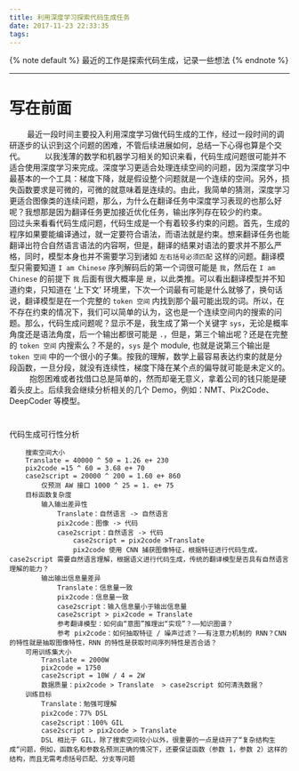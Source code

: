```yaml
---
title: 利用深度学习探索代码生成任务
date: 2017-11-23 22:33:35
tags:
---
```


<!-- 文章开头都用它了，整齐才好看 -->
{% note default %}
最近的工作是探索代码生成，记录一些想法
{% endnote %}

<!--more-->

---

# 写在前面
&#8195;&#8195; 最近一段时间主要投入利用深度学习做代码生成的工作，经过一段时间的调研逐步的认识到这个问题的困难，不管后续进展如何，总结一下心得也算是个交代。
&#8195;&#8195; 以我浅薄的数学和机器学习相关的知识来看，代码生成问题很可能并不适合使用深度学习来完成。深度学习更适合处理连续空间的问题，因为深度学习中最基本的一个工具：梯度下降，就是假设整个问题就是一个连续的空间。另外，损失函数要求是可微的，可微的就意味着是连续的。由此，我简单的猜测，深度学习更适合图像类的连续问题，那么，为什么在翻译任务中深度学习表现的也那么好呢？我想那是因为翻译任务更加接近优化任务，输出序列存在较少的约束。
&#8195;&#8195; 回过头来看看代码生成问题，代码生成是一个有着较多约束的问题。首先，生成的程序如果要能编译通过，就一定要符合语法，而语法就是约束。想来翻译任务也能翻译出符合自然语言语法的内容啊，但是，翻译的结果对语法的要求并不那么严格，同时，模型本身也并不需要学习到诸如 ``左右括号必须匹配`` 这样的问题。翻译模型只需要知道 ``I am Chinese`` 序列解码后的第一个词很可能是 ``我``，然后在 ``I am Chinese`` 的前提下 ``我`` 后面有很大概率是 ``是``，以此类推。可以看出翻译模型并不知道约束，只知道在 ‘上下文’ 环境里，下次一个词最有可能是什么就够了，换句话说，翻译模型是在一个完整的 ``token 空间`` 内找到那个最可能出现的词。所以，在不存在约束的情况下，我们可以简单的认为，这也是一个连续空间内的搜索的问题。那么，代码生成问题呢？显示不是，我生成了第一个关键字 `sys`，无论是概率角度还是语法角度，后一个输出都很可能是 ``.``，但是，第三个输出呢？还是在完整的 ``token 空间`` 内搜索么？不是的，``sys`` 是个 module, 也就是说第三个输出是 ``token 空间`` 中的一个很小的子集。按我的理解，数学上最容易表达约束的就是分段函数，一旦分段，就没有连续性，梯度下降在某个点的偏导就可能是未定义的。
&#8195; &#8195; 抱怨困难或者找借口总是简单的，然而却毫无意义，拿着公司的钱只能是硬着头皮上。后续我会继续分析相关的几个 Demo，例如：NMT、Pix2Code、DeepCoder 等模型。

#
代码生成可行性分析
```
    搜索空间大小
    Translate = 40000 ^ 50 = 1.26 e+ 230
    pix2code =15 ^ 60 = 3.68 e+ 70
    case2script = 20000 ^ 200 = 1.60 e+ 860
        仅预测 AW 接口 1000 ^ 25 = 1. e+ 75
    目标函数复杂度
        输入输出差异性
            Translate：自然语言 -> 自然语言
            pix2code：图像 -> 代码
            case2script：自然语言 -> 代码
                case2script = pix2code >Translate
                pix2code 使用 CNN 捕获图像特征，根据特征进行代码生成，case2script 需要自然语言理解，根据语义进行代码生成，传统的翻译模型是否具有自然语言理解的能力？
        输出输出信息量差异
            Translate：信息量一致
            pix2code：信息量一致
            case2script：输入信息量小于输出信息量
            case2script > pix2code = Translate
            参考翻译模型：如何由“意图”推理出“实现”？——知识图谱？
            参考 pix2code：如何抽取特征 / 噪声过滤？——有注意力机制的 RNN？CNN 的特性就是抽取图像特性，RNN 的特性是获取时间序列特性是否合适？
    可用训练集大小
        Translate = 2000W
        pix2code = 1750
        case2script = 10W / 4 = 2W
        数据质量：pix2code > Translate  > case2script 如何清洗数据？
    训练目标
        Translate：勉强可理解
        pix2code：77% DSL
        case2script：100% GIL
        case2script > pix2code > Translate
        DSL 相比于 GIL，除了搜索空间较小以外，很重要的一点是绕开了“复杂结构生成“问题，例如，函数名和参数名预测正确的情况下，还要保证函数（参数 1，参数 2）这样的结构，而且无需考虑括号匹配、分支等问题
```
